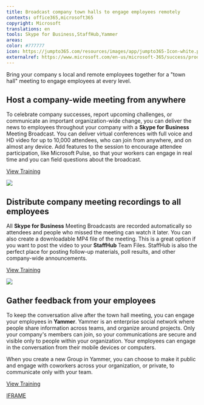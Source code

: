 ```yaml
---
title: Broadcast company town halls to engage employees remotely
contexts: office365,microsoft365
copyright: Microsoft
translations: en
tools: Skype for Business,StaffHub,Yammer
areas: 
color: #777777
icon: https://jumpto365.com/resources/images/app/jumpto365-Icon-white.png
externalref: https://www.microsoft.com/en-us/microsoft-365/success/productivitylibrary/broadcast-company-town-halls-to-engage-employees-remotely
---
```

Bring your company s local and remote employees together for a &quot;town hall&quot; meeting to engage employees at every level.


## Host a company-wide meeting from anywhere

To celebrate company successes, report upcoming challenges, or communicate an important organization-wide change, you can deliver the news to employees throughout your company with a **Skype for Business** Meeting Broadcast. You can deliver virtual conferences with full voice and HD video for up to 10,000 attendees, who can join from anywhere, and on almost any device. Add features to the session to encourage attendee participation, like Microsoft Pulse, so that your workers can engage in real time and you can field questions about the broadcast.

[View Training](https://support.office.com/article/Manage-a-Skype-Meeting-Broadcast-event-c7b98cbe-d168-4cf4-b87f-867707b25811)

![](http://img-prod-cms-rt-microsoft-com.akamaized.net/cms/api/am/imageFileData/RE1N10s?ver=56c2)

## Distribute company meeting recordings to all employees

All **Skype for Business** Meeting Broadcasts are recorded automatically so attendees and people who missed the meeting can watch it later. You can also create a downloadable MP4 file of the meeting. This is a great option if you want to post the video to your **StaffHub** Team Files. StaffHub is also the perfect place for posting follow-up materials, poll results, and other company-wide announcements.

[View Training](https://support.office.com/article/Record-and-post-a-Skype-Meeting-Broadcast-8fa897c7-9253-4737-8f77-94f206f25dee)

![](http://img-prod-cms-rt-microsoft-com.akamaized.net/cms/api/am/imageFileData/RE1MPvA?ver=57b7)

## Gather feedback from your employees

To keep the conversation alive after the town hall meeting, you can engage your employees in **Yammer**. Yammer is an enterprise social network where people share information across teams, and organize around projects. Only your company's members can join, so your communications are secure and visible only to people within your organization. Your employees can engage in the conversation from their mobile devices or computers.

When you create a new Group in Yammer, you can choose to make it public and engage with coworkers across your organization, or private, to communicate only with your team.

[View Training](https://support.office.com/article/Say-hello-to-Yammer-02AC514E-CF1D-4060-9CDE-6038CA812EDE)

[IFRAME](https://www.microsoft.com/en-us/videoplayer/embed/RE1TZqJ)

